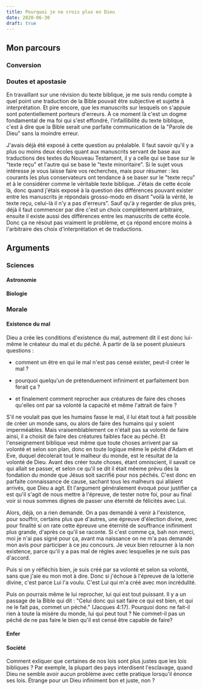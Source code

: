 ```yaml
---
title: Pourquoi je ne crois plus en Dieu
date: 2020-06-30
draft: true
---
```

## Mon parcours

### Conversion

### Doutes et apostasie

En travaillant sur une révision du texte biblique, je me suis rendu compte à quel point une traduction de la Bible pouvait être subjective et sujette à interprétation. Et pire encore, que les manuscrits sur lesquels on s'appuie sont potentiellement porteurs d'erreurs. À ce moment là c'est un dogme fondamental de ma foi qui s'est effondré, l'infaillibilité du texte biblique, c'est à dire que la Bible serait une parfaite communication de la "Parole de Dieu" sans la moindre erreur.

J'avais déjà été exposé à cette question au préalable. Il faut savoir qu'il y a plus ou moins deux écoles quant aux manuscrits servant de base aux traductions des textes du Nouveau Testament, il y a celle qui se base sur le "texte reçu" et l'autre qui se base le "texte minoritaire". Si le sujet vous intéresse je vous laisse faire vos recherches, mais pour résumer : les courants les plus conservateurs ont tendance à se baser sur le "texte reçu" et à le considérer comme le véritable texte biblique. J'étais de cette école là, donc quand j'étais exposé à la question des différences pouvant exister entre les manuscrits je répondais grosso-modo en disant "voilà la vérité, le texte reçu, celui-là il n'y a pas d'erreurs". Sauf qu'à y regarder de plus près, déjà il faut commencer par dire c'est un choix complètement arbitraire, ensuite il existe aussi des différences entre les manuscrits de cette école. Donc ça ne résout pas vraiment le problème, et ça répond encore moins à l'arbitraire des choix d'interprétation et de traductions.

## Arguments

### Sciences

#### Astronomie

#### Biologie

### Morale

#### Existence du mal

Dieu a crée les conditions d'existence du mal, autrement dit il est donc lui-même le créateur du mal et du péché. À partir de là se posent plusieurs questions :

*   comment un être en qui le mal n'est pas censé exister, peut-il créer le mal ?
    
*   pourquoi quelqu'un de prétenduement infiniment et parfaitement bon ferait ça ?
    
*   et finalement comment reprocher aux créatures de faire des choses qu'elles ont par sa volonté la capacité et même l'attrait de faire ?
    

S'il ne voulait pas que les humains fasse le mal, il lui était tout à fait possible de créer un monde sans, ou alors de faire des humains qui y soient imperméables. Mais vraisemblablement ce n'était pas sa volonté de faire ainsi, il a choisit de faire des créatures faibles face au péché. Et l'enseignement biblique veut même que toute choses arrivent par sa volonté et selon son plan, donc en toute logique même le péché d'Adam et Eve, duquel décolerait tout le malheur du monde, est le résultat de la volonté de Dieu. Avant des créer toute choses, étant omniscient, il savait ce qui allait se passer, et selon ce qu'il se dit il était mêeme prévu dès la fondation du monde que Jésus soit sacrifié pour nos péchés. C'est donc en parfaite connaissance de cause, sachant tous les malheurs qui allaient arrivés, que Dieu a agit. Et l'argument généralement évoqué pour justifier ça est qu'il s'agit de nous mettre à l'épreuve, de tester notre foi, pour au final voir si nous sommes dignes de passer une éternité de félicités avec Lui.

Alors, déjà, on a rien demandé. On a pas demandé à venir à l'existence, pour souffrir, certains plus que d'autres, une épreuve d'élection divine, avec pour finalité si on rate cette épreuve une éternité de souffrance inifiniment plus grande, d'après ce qu'il se raconte. Si c'est comme ça, bah non merci, moi je n'ai pas signé pour ça, avant ma naissance on ne m'a pas demandé mon avis pour participer à ce jeu concours. Je veux bien retourner à la non existence, parce qu'il y a pas mal de régles avec lesquelles je ne suis pas d'accord.

Puis si on y réfléchis bien, je suis créé par sa volonté et selon sa volonté, sans que j'aie eu mon mot à dire. Donc si j'échoue à l'épreuve de la lotterie divine, c'est parce Lui l'a voulu. C'est Lui qui m'a créé avec mon incrédulité.

Puis on pourrais même le lui reprocher, lui qui est tout puissant. Il y a un passage de la Bible qui dit : "Celui donc qui sait faire ce qui est bien, et qui ne le fait pas, commet un péché." (Jacques 4:17). Pourquoi donc ne fait-il rien à toute la misère du monde, lui qui peut tout ? Ne commet-il pas un péché de ne pas faire le bien qu'il est censé être capable de faire?

#### Enfer

#### Société

Comment exliquer que certaines de nos lois sont plus justes que les lois bibliques ? Par exemple, la plupart des pays interdisent l'esclavage, quand Dieu ne semble avoir aucun problème avec cette pratique lorsqu'il énonce ses lois. Étrange pour un Dieu infiniment bon et juste, non ?